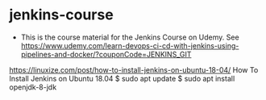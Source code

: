 # jenkins-course

- This is the course material for the Jenkins Course on Udemy. See https://www.udemy.com/learn-devops-ci-cd-with-jenkins-using-pipelines-and-docker/?couponCode=JENKINS_GIT

https://linuxize.com/post/how-to-install-jenkins-on-ubuntu-18-04/
How To Install Jenkins on Ubuntu 18.04
$ sudo apt update
$ sudo apt install openjdk-8-jdk
